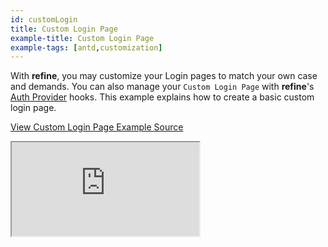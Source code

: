 ```yaml
---
id: customLogin
title: Custom Login Page
example-title: Custom Login Page
example-tags: [antd,customization]
---
```


With **refine**, you may customize your Login pages to match your own case and demands. You can also manage your `Custom Login Page` with **refine**'s [Auth Provider](/docs/api-reference/core/providers/auth-provider/) hooks. This example explains how to create a basic custom login page.

[View Custom Login Page Example Source](https://github.com/refinedev/refine/tree/master/examples/customization/customLogin)

<iframe loading="lazy" src="https://stackblitz.com/github/refinedev/refine/tree/master/examples/customization/customLogin?embed=1&view=preview&theme=dark&preset=node&ctl=1"
    style={{width: "100%", height:"80vh", border: "0px", borderRadius: "8px", overflow:"hidden"}}
    title="refine-custom-login-example"
></iframe>
